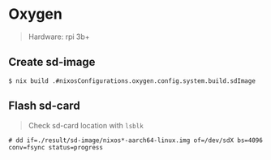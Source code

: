 # Oxygen

> Hardware: rpi 3b+

## Create sd-image

```console
$ nix build .#nixosConfigurations.oxygen.config.system.build.sdImage
```

## Flash sd-card

> Check sd-card location with `lsblk`

```console
# dd if=./result/sd-image/nixos*-aarch64-linux.img of=/dev/sdX bs=4096 conv=fsync status=progress
```
